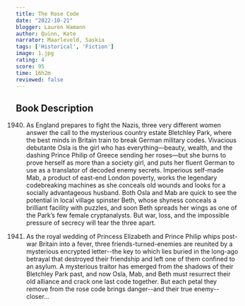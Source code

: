 ```yaml
---
title: The Rose Code
date: "2022-10-21"
blogger: Lauren Hamann
author: Quinn, Kate
narrator: Maarleveld, Saskia
tags: ['Historical', 'Fiction']
image: 1.jpg
rating: 4
score: 95
time: 16h2m
reviewed: false
---
```



## Book Description


1940. As England prepares to fight the Nazis, three very different women answer the call to the mysterious country estate Bletchley Park, where the best minds in Britain train to break German military codes. Vivacious debutante Osla is the girl who has everything—beauty, wealth, and the dashing Prince Philip of Greece sending her roses—but she burns to prove herself as more than a society girl, and puts her fluent German to use as a translator of decoded enemy secrets. Imperious self-made Mab, a product of east-end London poverty, works the legendary codebreaking machines as she conceals old wounds and looks for a socially advantageous husband. Both Osla and Mab are quick to see the potential in local village spinster Beth, whose shyness conceals a brilliant facility with puzzles, and soon Beth spreads her wings as one of the Park’s few female cryptanalysts. But war, loss, and the impossible pressure of secrecy will tear the three apart.

1947. As the royal wedding of Princess Elizabeth and Prince Philip whips post-war Britain into a fever, three friends-turned-enemies are reunited by a mysterious encrypted letter--the key to which lies buried in the long-ago betrayal that destroyed their friendship and left one of them confined to an asylum. A mysterious traitor has emerged from the shadows of their Bletchley Park past, and now Osla, Mab, and Beth must resurrect their old alliance and crack one last code together. But each petal they remove from the rose code brings danger--and their true enemy--closer...